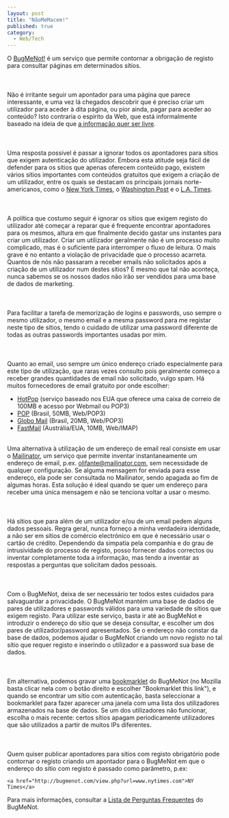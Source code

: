 ```yaml
---
layout: post
title: "NãoMeMacem!"
published: true
category:
  - Web/Tech
---
```


O [BugMeNot!] é um serviço que permite contornar a obrigação de registo
para consultar páginas em determinados sítios.\
\
\
\
Não é irritante seguir um apontador para uma página que parece
interessante, e uma vez lá chegados descobrir que é preciso criar um
utilizador para aceder à dita página, ou pior ainda, pagar para aceder
ao conteúdo? Isto contraria o espírito da Web, que está informalmente
baseado na ideia de que [a informação quer ser livre].\
\
\
\
Uma resposta possível é passar a ignorar todos os apontadores para
sítios que exigem autenticação do utilizador. Embora esta atitude seja
fácil de defender para os sítios que apenas oferecem conteúdo pago,
existem vários sítios importantes com conteúdos gratuitos que exigem a
criação de um utilizador, entre os quais se destacam os principais
jornais norte-americanos, como o [New York Times], o [Washington Post] e
o [L.A. Times].\
\
\
\
A política que costumo seguir é ignorar os sítios que exigem registo do
utilizador até começar a reparar que é frequente encontrar apontadores
para os mesmos, altura em que finalmente decido gastar uns instantes
para criar um utilizador. Criar um utilizador geralmente não é um
processo muito complicado, mas é o suficiente para interromper o fluxo
de leitura. O mais grave é no entanto a violação de privacidade que o
processo acarreta. Quantos de nós não passaram a receber emails não
solicitados após a criação de um utilizador num destes sítios? E mesmo
que tal não aconteça, nunca sabemos se os nossos dados não irão ser
vendidos para uma base de dados de marketing.\
\
\
\
Para facilitar a tarefa de memorização de logins e passwords, uso sempre
o mesmo utilizador, o mesmo email e a mesma password para me registar
neste tipo de sítios, tendo o cuidado de utilizar uma password diferente
de todas as outras passwords importantes usadas por mim.\
\
\
\
Quanto ao email, uso sempre um único endereço criado especialmente para
este tipo de utilização, que raras vezes consulto pois geralmente começo
a receber grandes quantidades de email não solicitado, vulgo spam. Há
muitos fornecedores de email gratuito por onde escolher:

-   [HotPop] (serviço baseado nos EUA que oferece uma caixa de correio
    de 100MB e acesso por Webmail ou POP3)
-   [POP] (Brasil, 50MB, Web/POP3)
-   [Globo Mail] (Brasil, 20MB, Web/POP3)
-   [FastMail] (Austrália/EUA, 10MB, Web/IMAP)

\
Uma alternativa à utilização de um endereço de email real consiste em
usar o [Mailinator], um serviço que permite inventar instantaneamente um
endereço de email, p.ex. <olifante@mailinator.com>, sem necessidade de
qualquer configuração. Se alguma mensagem for enviada para esse
endereço, ela pode ser consultada no Mailinator, sendo apagada ao fim de
algumas horas. Esta solução é ideal quando se quer um endereço para
receber uma única mensagem e não se tenciona voltar a usar o mesmo.\
\
\
\
Há sítios que para além de um utilizador e/ou de um email pedem alguns
dados pessoais. Regra geral, nunca forneço a minha verdadeira
identidade, a não ser em sítios de comércio electrónico em que é
necessário usar o cartão de crédito. Dependendo da simpatia pela
companhia e do grau de intrusividade do processo de registo, posso
fornecer dados correctos ou inventar completamente toda a informação,
mas tendo a inventar as respostas a perguntas que solicitam dados
pessoais.\
\
\
\
Com o BugMeNot, deixa de ser necessário ter todos estes cuidados para
salvaguardar a privacidade. O BugMeNot mantém uma base de dados de pares
de utilizadores e passwords válidos para uma variedade de sítios que
exigem registo. Para utilizar este serviço, basta ir até ao BugMeNot e
introduzir o endereço do sítio que se deseja consultar, e escolher um
dos pares de utilizador/password apresentados. Se o endereço não constar
da base de dados, podemos ajudar o BugMeNot criando um novo registo no
tal sítio que requer registo e inserindo o utilizador e a password sua
base de dados.\
\
\
\
Em alternativa, podemos gravar uma [bookmarklet] do BugMeNot (no Mozilla
basta clicar nela com o botão direito e escolher "Bookmarklet this
link"), e quando se encontrar um sítio com autenticação, basta
seleccionar a bookmarklet para fazer aparecer uma janela com uma lista
dos utilizadores armazenados na base de dados. Se um dos utilizadores
não funcionar, escolha o mais recente: certos sítios apagam
periodicamente utilizadores que são utilizados a partir de muitos IPs
diferentes.\
\
\
\
Quem quiser publicar apontadores para sítios com registo obrigatório
pode contornar o registo criando um apontador para o BugMeNot em que o
endereço do sítio com registo é passado como parâmetro, p.ex:

    <a href="http://bugmenot.com/view.php?url=www.nytimes.com">NY Times</a>

Para mais informações, consultar a [Lista de Perguntas Frequentes] do
BugMeNot.

  [BugMeNot!]: www.bugmenot
  [a informação quer ser livre]: http://www.wired.com/wired/archive/2.03/economy.ideas_pr.html
  [New York Times]: www.nytimes.com
  [Washington Post]: www.washingtonpost.com
  [L.A. Times]: www.latimes.com
  [HotPop]: http://www.hotpop.com/index.jsp
  [POP]: https://seguro.pop.com.br/servlet/site?event=site_clientecadastro_etapa0
  [Globo Mail]: %3Cbr%20/%3Eo%20%3Ca%20href=
  [FastMail]: http://www.fastmail.fm/
  [Mailinator]: http://www.mailinator.com/mailinator/Welcome.do
  [bookmarklet]: javascript:void(window.open('http://bugmenot.com/view.php?mode=bookmarklet&url='+escape(location),'BugMeNot','location=no,status=yes,menubar=no,scrollbars=yes,resizable=yes,width=385,height=450'))%3Cbr%20/%3E
  [Lista de Perguntas Frequentes]: http://bugmenot.com/faq.php
